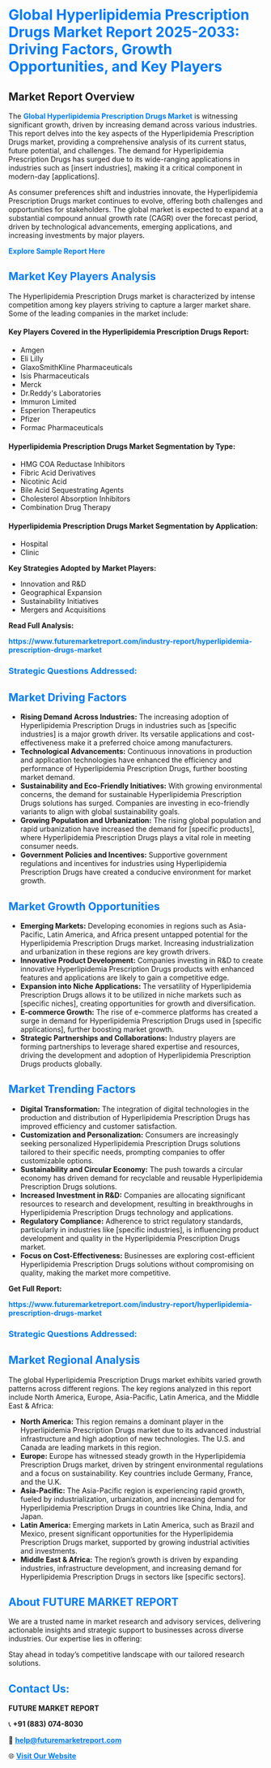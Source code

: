 <h1 style="color: #007BFF;">Global Hyperlipidemia Prescription Drugs Market Report 2025-2033: Driving Factors, Growth Opportunities, and Key Players</h1>

<section id="overview">
<h2>Market Report Overview</h2>
<p>The <a href="https://www.futuremarketreport.com/industry-report/hyperlipidemia-prescription-drugs-market" style="color: #007BFF; text-decoration: none;"><strong>Global Hyperlipidemia Prescription Drugs Market</strong></a> is witnessing significant growth, driven by increasing demand across various industries. This report delves into the key aspects of the Hyperlipidemia Prescription Drugs market, providing a comprehensive analysis of its current status, future potential, and challenges. The demand for Hyperlipidemia Prescription Drugs has surged due to its wide-ranging applications in industries such as [insert industries], making it a critical component in modern-day [applications].</p>
<p>As consumer preferences shift and industries innovate, the Hyperlipidemia Prescription Drugs market continues to evolve, offering both challenges and opportunities for stakeholders. The global market is expected to expand at a substantial compound annual growth rate (CAGR) over the forecast period, driven by technological advancements, emerging applications, and increasing investments by major players.</p>
</section>

<section id="overview">
<p><a href="https://www.futuremarketreport.com/request-sample/reportId=105942" style="color: #007BFF; text-decoration: none;"><strong>Explore Sample Report Here</strong></a></p>
</section>

<section id="key-players">
<h2 style="color: #007BFF;">Market Key Players Analysis</h2>
<p>The Hyperlipidemia Prescription Drugs market is characterized by intense competition among key players striving to capture a larger market share. Some of the leading companies in the market include:</p>
<h4>Key Players Covered in the Hyperlipidemia Prescription Drugs Report:</h4>
<ul><li>Amgen</li><li>Eli Lilly</li><li>GlaxoSmithKline Pharmaceuticals</li><li>Isis Pharmaceuticals</li><li>Merck</li><li>Dr.Reddy&#039;s Laboratories</li><li>Immuron Limited</li><li>Esperion Therapeutics</li><li>Pfizer</li><li>Formac Pharmaceuticals</li></ul>
<h4>Hyperlipidemia Prescription Drugs Market Segmentation by Type:</h4>
<ul><li>HMG COA Reductase Inhibitors</li><li>Fibric Acid Derivatives</li><li>Nicotinic Acid</li><li>Bile Acid Sequestrating Agents</li><li>Cholesterol Absorption Inhibitors</li><li>Combination Drug Therapy</li></ul>

<h4>Hyperlipidemia Prescription Drugs Market Segmentation by Application:</h4>
<ul><li>Hospital</li><li>Clinic</li></ul>
<p><strong>Key Strategies Adopted by Market Players:</strong></p>
<ul>
<li>Innovation and R&D</li>
<li>Geographical Expansion</li>
<li>Sustainability Initiatives</li>
<li>Mergers and Acquisitions</li>
</ul>
</section>

<section>
<p><strong>Read Full Analysis: </strong></p><a href="https://www.futuremarketreport.com/industry-report/hyperlipidemia-prescription-drugs-market" style="color: #007BFF; text-decoration: none;"><strong>https://www.futuremarketreport.com/industry-report/hyperlipidemia-prescription-drugs-market</strong></a>
<h3 style="color: #007BFF;">Strategic Questions Addressed:</h3>
</section>

<section id="driving-factors">
<h2 style="color: #007BFF;">Market Driving Factors</h2>
<ul>
<li><strong>Rising Demand Across Industries:</strong> The increasing adoption of Hyperlipidemia Prescription Drugs in industries such as [specific industries] is a major growth driver. Its versatile applications and cost-effectiveness make it a preferred choice among manufacturers.</li>
<li><strong>Technological Advancements:</strong> Continuous innovations in production and application technologies have enhanced the efficiency and performance of Hyperlipidemia Prescription Drugs, further boosting market demand.</li>
<li><strong>Sustainability and Eco-Friendly Initiatives:</strong> With growing environmental concerns, the demand for sustainable Hyperlipidemia Prescription Drugs solutions has surged. Companies are investing in eco-friendly variants to align with global sustainability goals.</li>
<li><strong>Growing Population and Urbanization:</strong> The rising global population and rapid urbanization have increased the demand for [specific products], where Hyperlipidemia Prescription Drugs plays a vital role in meeting consumer needs.</li>
<li><strong>Government Policies and Incentives:</strong> Supportive government regulations and incentives for industries using Hyperlipidemia Prescription Drugs have created a conducive environment for market growth.</li>
</ul>
</section>

<section id="growth-opportunities">
<h2 style="color: #007BFF;">Market Growth Opportunities</h2>
<ul>
<li><strong>Emerging Markets:</strong> Developing economies in regions such as Asia-Pacific, Latin America, and Africa present untapped potential for the Hyperlipidemia Prescription Drugs market. Increasing industrialization and urbanization in these regions are key growth drivers.</li>
<li><strong>Innovative Product Development:</strong> Companies investing in R&D to create innovative Hyperlipidemia Prescription Drugs products with enhanced features and applications are likely to gain a competitive edge.</li>
<li><strong>Expansion into Niche Applications:</strong> The versatility of Hyperlipidemia Prescription Drugs allows it to be utilized in niche markets such as [specific niches], creating opportunities for growth and diversification.</li>
<li><strong>E-commerce Growth:</strong> The rise of e-commerce platforms has created a surge in demand for Hyperlipidemia Prescription Drugs used in [specific applications], further boosting market growth.</li>
<li><strong>Strategic Partnerships and Collaborations:</strong> Industry players are forming partnerships to leverage shared expertise and resources, driving the development and adoption of Hyperlipidemia Prescription Drugs products globally.</li>
</ul>
</section>

<section id="trending-factors">
<h2 style="color: #007BFF;">Market Trending Factors</h2>
<ul>
<li><strong>Digital Transformation:</strong> The integration of digital technologies in the production and distribution of Hyperlipidemia Prescription Drugs has improved efficiency and customer satisfaction.</li>
<li><strong>Customization and Personalization:</strong> Consumers are increasingly seeking personalized Hyperlipidemia Prescription Drugs solutions tailored to their specific needs, prompting companies to offer customizable options.</li>
<li><strong>Sustainability and Circular Economy:</strong> The push towards a circular economy has driven demand for recyclable and reusable Hyperlipidemia Prescription Drugs solutions.</li>
<li><strong>Increased Investment in R&D:</strong> Companies are allocating significant resources to research and development, resulting in breakthroughs in Hyperlipidemia Prescription Drugs technology and applications.</li>
<li><strong>Regulatory Compliance:</strong> Adherence to strict regulatory standards, particularly in industries like [specific industries], is influencing product development and quality in the Hyperlipidemia Prescription Drugs market.</li>
<li><strong>Focus on Cost-Effectiveness:</strong> Businesses are exploring cost-efficient Hyperlipidemia Prescription Drugs solutions without compromising on quality, making the market more competitive.</li>
</ul>
</section>

<section>
<p><strong>Get Full Report: </strong></p><a href="https://www.futuremarketreport.com/industry-report/hyperlipidemia-prescription-drugs-market" style="color: #007BFF; text-decoration: none;"><strong>https://www.futuremarketreport.com/industry-report/hyperlipidemia-prescription-drugs-market</strong></a>
<h3 style="color: #007BFF;">Strategic Questions Addressed:</h3>
</section>


<section id="regional-analysis">
<h2 style="color: #007BFF;">Market Regional Analysis</h2>
<p>The global Hyperlipidemia Prescription Drugs market exhibits varied growth patterns across different regions. The key regions analyzed in this report include North America, Europe, Asia-Pacific, Latin America, and the Middle East & Africa:</p>
<ul>
<li><strong>North America:</strong> This region remains a dominant player in the Hyperlipidemia Prescription Drugs market due to its advanced industrial infrastructure and high adoption of new technologies. The U.S. and Canada are leading markets in this region.</li>
<li><strong>Europe:</strong> Europe has witnessed steady growth in the Hyperlipidemia Prescription Drugs market, driven by stringent environmental regulations and a focus on sustainability. Key countries include Germany, France, and the U.K.</li>
<li><strong>Asia-Pacific:</strong> The Asia-Pacific region is experiencing rapid growth, fueled by industrialization, urbanization, and increasing demand for Hyperlipidemia Prescription Drugs in countries like China, India, and Japan.</li>
<li><strong>Latin America:</strong> Emerging markets in Latin America, such as Brazil and Mexico, present significant opportunities for the Hyperlipidemia Prescription Drugs market, supported by growing industrial activities and investments.</li>
<li><strong>Middle East & Africa:</strong> The region’s growth is driven by expanding industries, infrastructure development, and increasing demand for Hyperlipidemia Prescription Drugs in sectors like [specific sectors].</li>
</ul>
</section>

<footer>
<h2 style="color: #007BFF;">About FUTURE MARKET REPORT</h2>
<p>We are a trusted name in market research and advisory services, delivering actionable insights and strategic support to businesses across diverse industries. Our expertise lies in offering:</p>

<p>Stay ahead in today’s competitive landscape with our tailored research solutions.</p>

<h2 style="color: #007BFF;">Contact Us:</h2>
<p><strong>FUTURE MARKET REPORT</strong></p>
<p>📞 <strong>+91 (883) 074-8030</strong></p>
<p>📧 <strong><a href="mailto:help@futuremarketreport.com" style="color: #007BFF;">help@futuremarketreport.com</a></strong></p>
<p>🌐 <strong><a href="https://www.futuremarketreport.com/" style="color: #007BFF;">Visit Our Website</a></strong></p>
</footer>